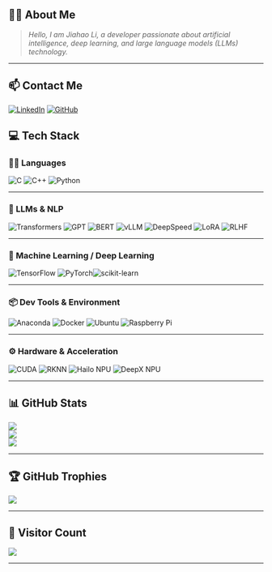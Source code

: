 ## 🧑‍💻 About Me

> *Hello, I am Jiahao Li, a developer passionate about artificial intelligence, deep learning, and large language models (LLMs) technology.*

---

## 📫 Contact Me

[![LinkedIn](https://img.shields.io/badge/LinkedIn-%230077B5.svg?style=for-the-badge&logo=linkedin&logoColor=white)](https://www.linkedin.com/in/jiahaoli-china/) [![GitHub](https://img.shields.io/badge/GitHub-%2312100E.svg?style=for-the-badge&logo=github&logoColor=white)](https://github.com/LJ-Hao)


## 💻 Tech Stack

### 🧑‍💻 Languages
![C](https://img.shields.io/badge/c-%2300599C.svg?style=for-the-badge&logo=c&logoColor=white) ![C++](https://img.shields.io/badge/c++-%2300599C.svg?style=for-the-badge&logo=c%2B%2B&logoColor=white) ![Python](https://img.shields.io/badge/python-3670A0?style=for-the-badge&logo=python&logoColor=ffdd54)

---

### 🤖 LLMs & NLP
![Transformers](https://img.shields.io/badge/HuggingFace%20Transformers-%23FFD21F.svg?style=for-the-badge&logo=huggingface&logoColor=black)  ![GPT](https://img.shields.io/badge/GPT-%236136EC.svg?style=for-the-badge&logo=OpenAI&logoColor=white)  ![BERT](https://img.shields.io/badge/BERT-%23006aff.svg?style=for-the-badge&logoColor=white)  ![vLLM](https://img.shields.io/badge/vLLM-%23007ACC.svg?style=for-the-badge&logoColor=white)  ![DeepSpeed](https://img.shields.io/badge/DeepSpeed-%2317282D.svg?style=for-the-badge&logo=nvidia&logoColor=white)  ![LoRA](https://img.shields.io/badge/LoRA-%23F59E0B.svg?style=for-the-badge&logoColor=white)  ![RLHF](https://img.shields.io/badge/RLHF-%23EF4444.svg?style=for-the-badge&logoColor=white)

---

### 🧠 Machine Learning / Deep Learning
![TensorFlow](https://img.shields.io/badge/TensorFlow-%23FF6F00.svg?style=for-the-badge&logo=TensorFlow&logoColor=white)  ![PyTorch](https://img.shields.io/badge/PyTorch-%23EE4C2C.svg?style=for-the-badge&logo=PyTorch&logoColor=white)![scikit-learn](https://img.shields.io/badge/scikit--learn-%23F7931E.svg?style=for-the-badge&logo=scikit-learn&logoColor=white)  

---


### 📦 Dev Tools & Environment
![Anaconda](https://img.shields.io/badge/Anaconda-%2344A833.svg?style=for-the-badge&logo=anaconda&logoColor=white) ![Docker](https://img.shields.io/badge/docker-%232496ED.svg?style=for-the-badge&logo=docker&logoColor=white)  ![Ubuntu](https://img.shields.io/badge/Ubuntu-%23E95420.svg?style=for-the-badge&logo=Ubuntu&logoColor=white)  ![Raspberry Pi](https://img.shields.io/badge/Raspberry%20Pi-C51A4A?style=for-the-badge&logo=Raspberry-Pi&logoColor=white)

---


### ⚙️ Hardware & Acceleration
![CUDA](https://img.shields.io/badge/CUDA-76B900?style=for-the-badge&logo=nvidia-cuda&logoColor=white) ![RKNN](https://img.shields.io/badge/RKNN-%23007ACC.svg?style=for-the-badge&logo=rocketchat&logoColor=white) ![Hailo NPU](https://img.shields.io/badge/Hailo%20NPU-%231A237E.svg?style=for-the-badge&logo=hailo&logoColor=white) ![DeepX NPU](https://img.shields.io/badge/DeepX%20NPU-%232196F3.svg?style=for-the-badge&logo=googlecloud&logoColor=white)

---

## 📊 GitHub Stats

![](https://github-readme-stats.vercel.app/api?username=LJ-Hao&theme=ayu-mirage&hide_border=false&include_all_commits=true&count_private=false)  
![](https://github-readme-streak-stats.herokuapp.com/?user=LJ-Hao&theme=ayu-mirage&hide_border=false)  
![](https://github-readme-stats.vercel.app/api/top-langs/?username=LJ-Hao&theme=ayu-mirage&hide_border=false&include_all_commits=true&count_private=false&layout=compact)

---

## 🏆 GitHub Trophies

![](https://github-trophies.vercel.app/?username=LJ-Hao&theme=radical&no-frame=false&no-bg=false&margin-w=4)

---

## 🔢 Visitor Count

[![](https://visitcount.itsvg.in/api?id=LJ-Hao&icon=5&color=4)](https://visitcount.itsvg.in)

---
